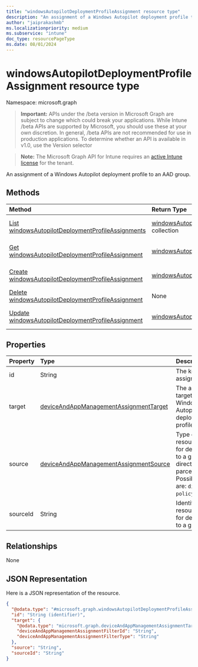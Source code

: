 ```yaml
---
title: "windowsAutopilotDeploymentProfileAssignment resource type"
description: "An assignment of a Windows Autopilot deployment profile to an AAD group."
author: "jaiprakashmb"
ms.localizationpriority: medium
ms.subservice: "intune"
doc_type: resourcePageType
ms.date: 08/01/2024
---
```


# windowsAutopilotDeploymentProfileAssignment resource type

Namespace: microsoft.graph

> **Important:** APIs under the /beta version in Microsoft Graph are subject to change which could break your applications. While Intune /beta APIs are supported by Microsoft, you should use these at your own discretion. In general, /beta APIs are not recommended for use in production applications. To determine whether an API is available in v1.0, use the Version selector

> **Note:** The Microsoft Graph API for Intune requires an [active Intune license](https://go.microsoft.com/fwlink/?linkid=839381) for the tenant.

An assignment of a Windows Autopilot deployment profile to an AAD group.

## Methods
|Method|Return Type|Description|
|:---|:---|:---|
|[List windowsAutopilotDeploymentProfileAssignments](../api/intune-enrollment-windowsautopilotdeploymentprofileassignment-list.md)|[windowsAutopilotDeploymentProfileAssignment](../resources/intune-enrollment-windowsautopilotdeploymentprofileassignment.md) collection|List properties and relationships of the [windowsAutopilotDeploymentProfileAssignment](../resources/intune-enrollment-windowsautopilotdeploymentprofileassignment.md) objects.|
|[Get windowsAutopilotDeploymentProfileAssignment](../api/intune-enrollment-windowsautopilotdeploymentprofileassignment-get.md)|[windowsAutopilotDeploymentProfileAssignment](../resources/intune-enrollment-windowsautopilotdeploymentprofileassignment.md)|Read properties and relationships of the [windowsAutopilotDeploymentProfileAssignment](../resources/intune-enrollment-windowsautopilotdeploymentprofileassignment.md) object.|
|[Create windowsAutopilotDeploymentProfileAssignment](../api/intune-enrollment-windowsautopilotdeploymentprofileassignment-create.md)|[windowsAutopilotDeploymentProfileAssignment](../resources/intune-enrollment-windowsautopilotdeploymentprofileassignment.md)|Create a new [windowsAutopilotDeploymentProfileAssignment](../resources/intune-enrollment-windowsautopilotdeploymentprofileassignment.md) object.|
|[Delete windowsAutopilotDeploymentProfileAssignment](../api/intune-enrollment-windowsautopilotdeploymentprofileassignment-delete.md)|None|Deletes a [windowsAutopilotDeploymentProfileAssignment](../resources/intune-enrollment-windowsautopilotdeploymentprofileassignment.md).|
|[Update windowsAutopilotDeploymentProfileAssignment](../api/intune-enrollment-windowsautopilotdeploymentprofileassignment-update.md)|[windowsAutopilotDeploymentProfileAssignment](../resources/intune-enrollment-windowsautopilotdeploymentprofileassignment.md)|Update the properties of a [windowsAutopilotDeploymentProfileAssignment](../resources/intune-enrollment-windowsautopilotdeploymentprofileassignment.md) object.|

## Properties
|Property|Type|Description|
|:---|:---|:---|
|id|String|The key of the assignment.|
|target|[deviceAndAppManagementAssignmentTarget](../resources/intune-shared-deviceandappmanagementassignmenttarget.md)|The assignment target for the Windows Autopilot deployment profile.|
|source|[deviceAndAppManagementAssignmentSource](../resources/intune-shared-deviceandappmanagementassignmentsource.md)|Type of resource used for deployment to a group, direct or parcel/policySet. Possible values are: `direct`, `policySets`.|
|sourceId|String|Identifier for resource used for deployment to a group|

## Relationships
None

## JSON Representation
Here is a JSON representation of the resource.
<!-- {
  "blockType": "resource",
  "keyProperty": "id",
  "@odata.type": "microsoft.graph.windowsAutopilotDeploymentProfileAssignment"
}
-->
``` json
{
  "@odata.type": "#microsoft.graph.windowsAutopilotDeploymentProfileAssignment",
  "id": "String (identifier)",
  "target": {
    "@odata.type": "microsoft.graph.deviceAndAppManagementAssignmentTarget",
    "deviceAndAppManagementAssignmentFilterId": "String",
    "deviceAndAppManagementAssignmentFilterType": "String"
  },
  "source": "String",
  "sourceId": "String"
}
```